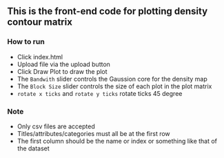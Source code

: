 ## This is the front-end code for plotting density contour matrix

### How to run
- Click index.html
- Upload file via the upload button 
- Click Draw Plot to draw the plot
- The `Bandwith` slider controls the Gaussion core for the density map
- The `Block Size` slider controls the size of each plot in the plot matrix
- `rotate x ticks` and `rotate y ticks` rotate ticks 45 degree

### Note
- Only csv files are accepted
- Titles/attributes/categories must all be at the first row
- The first column should be the name or index or something like that of the dataset
